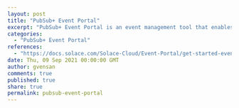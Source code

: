 ```yaml
---
layout: post
title: "PubSub+ Event Portal"
excerpt: "PubSub+ Event Portal is an event management tool that enables you to visualize, model, govern and share events across your organization. Whether you want to discover runtime data flows of your event brokers, design and model event driven systems, browse events and event-related objects, or understand how you can use Event Portal in different phases of your event-driven architecture (EDA) lifecycle, the following links will help you get started."
categories:
  - "PubSub+ Event Portal"
references:
  - "https://docs.solace.com/Solace-Cloud/Event-Portal/get-started-event-portal.htm"
date: Thu, 09 Sep 2021 00:00:00 GMT
author: gvensan
comments: true
published: true
share: true
permalink: pubsub-event-portal
---
```

